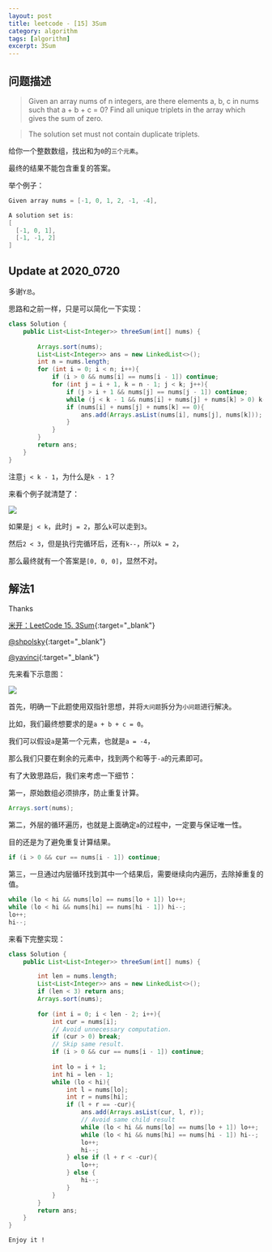 ```yaml
---
layout: post
title: leetcode - [15] 3Sum
category: algorithm
tags: [algorithm]
excerpt: 3Sum
---
```


## 问题描述  

> Given an array nums of n integers, are there elements a, b, c in nums such that a + b + c = 0? Find all unique triplets in the array which gives the sum of zero.  

> The solution set must not contain duplicate triplets.  


给你一个整数数组，找出和为`0`的`三个元素`。  

最终的结果不能包含重复的答案。  

举个例子：  

``` java
Given array nums = [-1, 0, 1, 2, -1, -4],

A solution set is:
[
  [-1, 0, 1],
  [-1, -1, 2]
]
```

## Update at 2020_0720  

多谢`Y总`。  

思路和之前一样，只是可以简化一下实现：  

``` java
class Solution {
    public List<List<Integer>> threeSum(int[] nums) {
        
        Arrays.sort(nums);
        List<List<Integer>> ans = new LinkedList<>();
        int n = nums.length;
        for (int i = 0; i < n; i++){
            if (i > 0 && nums[i] == nums[i - 1]) continue;
            for (int j = i + 1, k = n - 1; j < k; j++){
                if (j > i + 1 && nums[j] == nums[j - 1]) continue;
                while (j < k - 1 && nums[i] + nums[j] + nums[k] > 0) k--;
                if (nums[i] + nums[j] + nums[k] == 0){
                    ans.add(Arrays.asList(nums[i], nums[j], nums[k]));
                }
            }
        }
        return ans;
    }
}
```

注意`j < k - 1`，为什么是`k - 1`？  

来看个例子就清楚了：  

![](https://yyc-images.oss-cn-beijing.aliyuncs.com/leetcode_15_key_k_minus_1.png)  

如果是`j < k`，此时`j = 2`，那么`k`可以走到`3`。  

然后`2 < 3`，但是执行完循环后，还有`k--`，所以`k = 2`，  

那么最终就有一个答案是`[0, 0, 0]`，显然不对。  


## 解法1  

Thanks  

[米开：LeetCode 15. 3Sum](https://www.youtube.com/watch?v=k85xSo10CR0){:target="_blank"}  

[@shpolsky](https://leetcode.com/problems/3sum/discuss/7380/Concise-O(N2)-Java-solution){:target="_blank"}  

[@yavinci](https://leetcode.com/problems/3sum/discuss/7399/Easiest-Java-Solution){:target="_blank"}  

先来看下示意图：  

![](https://yyc-images.oss-cn-beijing.aliyuncs.com/leetcode_15_key.png)  

首先，明确一下此题使用双指针思想，并将`大问题`拆分为`小问题`进行解决。  

比如，我们最终想要求的是`a + b + c = 0`。  

我们可以假设`a`是第一个元素，也就是`a = -4`，  

那么我们只要在剩余的元素中，找到两个和等于`-a`的元素即可。  

有了大致思路后，我们来考虑一下细节： 
 
第一，原始数组必须排序，防止重复计算。  

``` java
Arrays.sort(nums);
```

第二，外层的循环遍历，也就是上面确定`a`的过程中，一定要与保证唯一性。  

目的还是为了避免重复计算结果。  

``` java
if (i > 0 && cur == nums[i - 1]) continue;
```

第三，一旦通过内层循环找到其中一个结果后，需要继续向内遍历，去除掉重复的值。  

``` java
while (lo < hi && nums[lo] == nums[lo + 1]) lo++;
while (lo < hi && nums[hi] == nums[hi - 1]) hi--;
lo++;
hi--;
```

来看下完整实现：  


``` java
class Solution {
    public List<List<Integer>> threeSum(int[] nums) {

        int len = nums.length;
        List<List<Integer>> ans = new LinkedList<>();
        if (len < 3) return ans;
        Arrays.sort(nums);
        
        for (int i = 0; i < len - 2; i++){
            int cur = nums[i];
            // Avoid unnecessary computation.
            if (cur > 0) break;
            // Skip same result.
            if (i > 0 && cur == nums[i - 1]) continue;
            
            int lo = i + 1;
            int hi = len - 1;
            while (lo < hi){
                int l = nums[lo];
                int r = nums[hi];
                if (l + r == -cur){
                    ans.add(Arrays.asList(cur, l, r));
                    // Avoid same child result
                    while (lo < hi && nums[lo] == nums[lo + 1]) lo++;
                    while (lo < hi && nums[hi] == nums[hi - 1]) hi--;
                    lo++;
                    hi--;
                } else if (l + r < -cur){
                    lo++;
                } else {
                    hi--;
                }
            }
        }
        return ans;
    }
}
```

`Enjoy it ! `